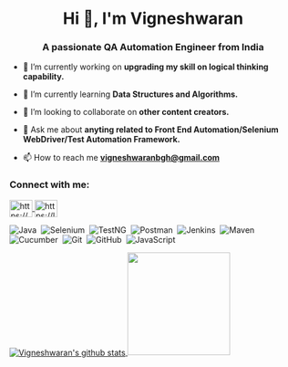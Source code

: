 <h1 align="center">Hi 👋, I'm Vigneshwaran</h1>
<h3 align="center">A passionate QA Automation Engineer from India</h3>

- 🔭 I’m currently working on **upgrading my skill on logical thinking capability.**

- 🌱 I’m currently learning **Data Structures and Algorithms.**

- 👯 I’m looking to collaborate on **other content creators.**

- 💬 Ask me about **anyting related to Front End Automation/Selenium WebDriver/Test Automation Framework.**

- 📫 How to reach me **vigneshwaranbgh@gmail.com**

<h3 align="left">Connect with me:</h3>
<p align="left">
<a href="https://www.linkedin.com/in/vigneshwaran-baskaran/" target="blank">
<img align="center" src="https://raw.githubusercontent.com/rahuldkjain/github-profile-readme-generator/master/src/images/icons/Social/linked-in-alt.svg" alt="https://www.linkedin.com/in/vigneshwaran-baskaran/" height="30" width="40" />
</a>
<a href="https://leetcode.com/vigneshwaran_qaengr/" target="blank"><img align="center" src="https://raw.githubusercontent.com/rahuldkjain/github-profile-readme-generator/master/src/images/icons/Social/leet-code.svg" alt="https://leetcode.com/vigneshwaran_qaengr/" height="30" width="40" />
</a>
</p>

![Java](https://img.shields.io/badge/-Java-e6e6e6?style=flat&logo=Java&logoColor=FFA518)&nbsp;
![Selenium](https://img.shields.io/badge/-Selenium-e6e6e6?style=flat&logo=Selenium)&nbsp;
![TestNG](https://img.shields.io/badge/TestNG-e6e6e6?style=flat&logo=testng)&nbsp;
![Postman](https://img.shields.io/badge/-Postman-e6e6e6?style=flat&logo=Postman)&nbsp;
![Jenkins](https://img.shields.io/badge/Jenkins-e6e6e6?style=flat&logo=Jenkins)&nbsp;
![Maven](https://img.shields.io/badge/Maven-e6e6e6?style=flat&logo=maven)&nbsp;
![Cucumber](https://img.shields.io/badge/Cucumber-e6e6e6?style=flat&logo=cucumber)&nbsp;
![Git](https://img.shields.io/badge/-Git-05122A?style=flat&logo=git)&nbsp;
![GitHub](https://img.shields.io/badge/-GitHub-05122A?style=flat&logo=github)&nbsp;
![JavaScript](https://img.shields.io/badge/JavaScript-F7DF1E?style=flat&logo=javascript&logoColor=black)&nbsp;



<a href="https://github.com/vigneshwaransdet">
  <img align="center" src="https://github-readme-stats.vercel.app/api?username=vigneshwaransdet&show_icons=true&count_private=true&hide_border=true&theme=tokyonight" alt="Vigneshwaran's github stats" />
</a>

<a href="https://github.com/vigneshwaransdet">
<img height="180em" src="https://github-readme-stats-eight-theta.vercel.app/api/top-langs/?username=vigneshwaransdet&layout=compact&langs_count=8&theme=algolia"/>
</a>
 

